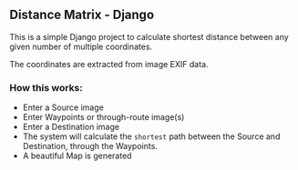##  Distance Matrix - Django

This is a simple Django project to calculate shortest distance between any given number of multiple coordinates.

The coordinates are extracted from image EXIF data.

### How this works:

 - Enter a Source image
 - Enter Waypoints or through-route image(s)
 - Enter a Destination image
 - The system will calculate the `shortest` path between the Source and Destination, through the Waypoints.
 - A beautiful Map is generated
